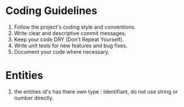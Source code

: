 # Coding Guidelines

1. Follow the project's coding style and conventions.
2. Write clear and descriptive commit messages.
3. Keep your code DRY (Don't Repeat Yourself).
4. Write unit tests for new features and bug fixes.
5. Document your code where necessary.

# Entities

1. the entities id's has there own type : Identifiant, do not use string or number directly.
